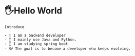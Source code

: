 # 🖐Hello World

```
Introduce

- 🌱 I am a backend developer
- 👯 I mainly use Java and Python.
- 🤔 I am studying spring boot
- 📪 The goal is to become a developer who keeps evolving.
```
<br>


	

